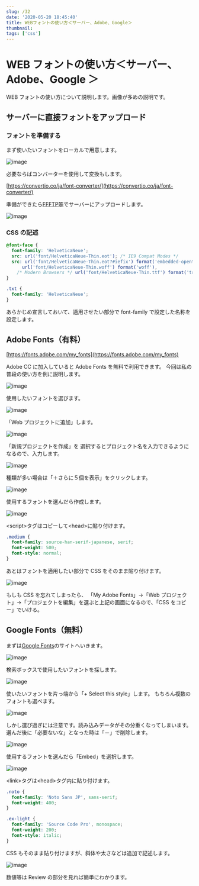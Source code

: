 ```yaml
---
slug: /32
date: '2020-05-20 18:45:40'
title: WEBフォントの使い方＜サーバー、Adobe、Google＞
thumbnail:
tags: ['css']
---
```


# WEB フォントの使い方＜サーバー、Adobe、Google ＞

WEB フォントの使い方について説明します。画像が多めの説明です。

## サーバーに直接フォントをアップロード

### フォントを準備する

まず使いたいフォントをローカルで用意します。

![image](../../../../images/2020/05/image.png)

必要ならばコンバーターを使用して変換もします。

[https://convertio.co/ja/font-converter/](https://convertio.co/ja/font-converter/)

準備ができたら[FFFTP等](https://forest.watch.impress.co.jp/library/software/ffftp/)でサーバーにアップロードします。

![image](../../../../images/2020/05/image-1.png)

### CSS の記述

```css
@font-face {
  font-family: 'HelveticaNeue';
  src: url('font/HelveticaNeue-Thin.eot'); /* IE9 Compat Modes */
  src: url('font/HelveticaNeue-Thin.eot?#iefix') format('embedded-opentype'), /* IE6-IE8 */
      url('font/HelveticaNeue-Thin.woff') format('woff'),
    /* Modern Browsers */ url('font/HelveticaNeue-Thin.ttf') format('truetype'); /* Safari, Android, iOS */
}

.txt {
  font-family: 'HelveticaNeue';
}
```

あらかじめ宣言しておいて、適用させたい部分で font-family で設定した名称を設定します。

## Adobe Fonts（有料）

[https://fonts.adobe.com/my_fonts](https://fonts.adobe.com/my_fonts)

Adobe CC に加入していると Adobe Fonts を無料で利用できます。
今回は私の普段の使い方を例に説明します。

![image](../../../../images/2020/05/image-2.png)

使用したいフォントを選びます。

![image](../../../../images/2020/05/2.jpg)

「Web プロジェクトに追加」します。

![image](../../../../images/2020/05/image-3.png)

「新規プロジェクトを作成」を 選択するとプロジェクト名を入力できるようになるので、入力します。

![image](../../../../images/2020/05/image-4.png)

種類が多い場合は「＋さらに５個を表示」をクリックします。

![image](../../../../images/2020/05/image-5.png)

使用するフォントを選んだら作成します。

![image](../../../../images/2020/05/3.jpg)

\<script\>タグはコピーして\<head\>に貼り付けます。

```css
.medium {
  font-family: source-han-serif-japanese, serif;
  font-weight: 500;
  font-style: normal;
}
```

あとはフォントを適用したい部分で CSS をそのまま貼り付けます。

![image](../../../../images/2020/05/4.jpg)

もしも CSS を忘れてしまったら、
「My Adobe Fonts」→「Web プロジェクト」→「プロジェクトを編集」を選ぶと上記の画面になるので、「CSS をコピー」でいける。

## Google Fonts（無料）

まずは[Google Fonts](https://fonts.google.com/)のサイトへいきます。

![image](../../../../images/2020/05/image-6.png)

検索ボックスで使用したいフォントを探します。

![image](../../../../images/2020/05/image-7.png)

使いたいフォントを片っ端から「+ Select this style」します。
もちろん複数のフォントも選べます。

![image](../../../../images/2020/05/5.jpg)

しかし選び過ぎには注意です。読み込みデータがその分重くなってしまいます。
選んだ後に「必要ないな」となった時は「－」で削除します。

![image](../../../../images/2020/05/image-9.png)

使用するフォントを選んだら「Embed」を選択します。

![image](../../../../images/2020/05/image-10.png)

\<link\>タグは\<head\>タグ内に貼り付けます。

```css
.noto {
  font-family: 'Noto Sans JP', sans-serif;
  font-weight: 400;
}

.ex-light {
  font-family: 'Source Code Pro', monospace;
  font-weight: 200;
  font-style: italic;
}
```

CSS もそのまま貼り付けますが、斜体や太さなどは追加で記述します。

![image](../../../../images/2020/05/7.jpg)

数値等は Review の部分を見れば簡単にわかります。
